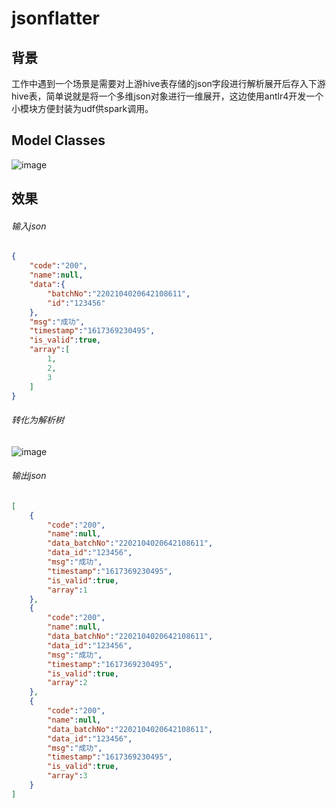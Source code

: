 # jsonflatter

## 背景

工作中遇到一个场景是需要对上游hive表存储的json字段进行解析展开后存入下游hive表，简单说就是将一个多维json对象进行一维展开，这边使用antlr4开发一个小模块方便封装为udf供spark调用。

## Model Classes

![image](https://github.com/jiandongchen/jsonflatter/blob/main/image/model-classes.png)

## 效果

###### 输入json

```json
{
    "code":"200",
    "name":null,
    "data":{
        "batchNo":"2202104020642108611",
        "id":"123456"
    },
    "msg":"成功",
    "timestamp":"1617369230495",
    "is_valid":true,
    "array":[
        1,
        2,
        3
    ]
}
```

###### 转化为解析树

![image](https://github.com/jiandongchen/jsonflatter/blob/main/image/parse-tree1.png)

###### 输出json

```json
[
    {
        "code":"200",
        "name":null,
        "data_batchNo":"2202104020642108611",
        "data_id":"123456",
        "msg":"成功",
        "timestamp":"1617369230495",
        "is_valid":true,
        "array":1
    },
    {
        "code":"200",
        "name":null,
        "data_batchNo":"2202104020642108611",
        "data_id":"123456",
        "msg":"成功",
        "timestamp":"1617369230495",
        "is_valid":true,
        "array":2
    },
    {
        "code":"200",
        "name":null,
        "data_batchNo":"2202104020642108611",
        "data_id":"123456",
        "msg":"成功",
        "timestamp":"1617369230495",
        "is_valid":true,
        "array":3
    }
]
```

